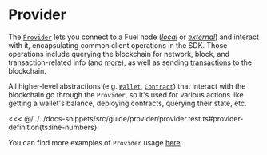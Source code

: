 # Provider

The [`Provider`](../../api/Account/Provider.md) lets you connect to a Fuel node ([_*local*_](../../getting-started.md#connecting-to-a-local-node) or [_*external*_](../../getting-started.md#connecting-to-the-testnet)) and interact with it, encapsulating common client operations in the SDK. Those operations include querying the blockchain for network, block, and transaction-related info (and [more](../../api/Account/Provider.md)), as well as sending [transactions](../transactions/index.md) to the blockchain.

All higher-level abstractions (e.g. [`Wallet`](../wallets/index.md), [`Contract`](../contracts/index.md)) that interact with the blockchain go through the `Provider`, so it's used for various actions like getting a wallet's balance, deploying contracts, querying their state, etc.

<<< @/../../docs-snippets/src/guide/provider/provider.test.ts#provider-definition{ts:line-numbers}

You can find more examples of `Provider` usage [here](querying-the-chain.md).
